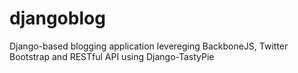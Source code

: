 
djangoblog
==========

Django-based blogging application levereging BackboneJS, Twitter Bootstrap and RESTful API using Django-TastyPie
